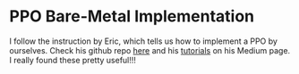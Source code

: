 # PPO Bare-Metal Implementation
I follow the instruction by Eric, which tells us how to implement a PPO by ourselves. Check his github repo [here](https://github.com/ericyangyu/PPO-for-Beginners) and his [tutorials](https://medium.com/@eyyu) on his Medium page. I really found these pretty useful!!!
